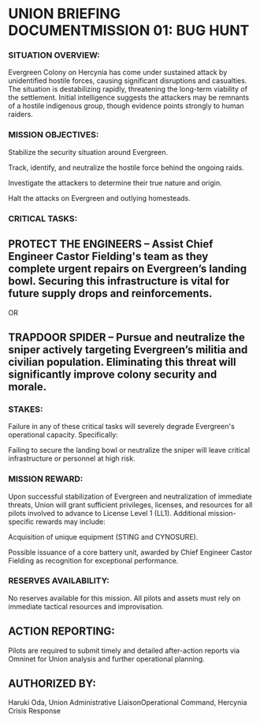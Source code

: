 # UNION BRIEFING DOCUMENTMISSION 01: BUG HUNT

### SITUATION OVERVIEW:
Evergreen Colony on Hercynia has come under sustained attack by unidentified hostile forces, causing significant disruptions and casualties. The situation is destabilizing rapidly, threatening the long-term viability of the settlement. Initial intelligence suggests the attackers may be remnants of a hostile indigenous group, though evidence points strongly to human raiders.


### MISSION OBJECTIVES:

Stabilize the security situation around Evergreen.

Track, identify, and neutralize the hostile force behind the ongoing raids.

Investigate the attackers to determine their true nature and origin.

Halt the attacks on Evergreen and outlying homesteads.


### CRITICAL TASKS:

## PROTECT THE ENGINEERS – Assist Chief Engineer Castor Fielding's team as they complete urgent repairs on Evergreen’s landing bowl. Securing this infrastructure is vital for future supply drops and reinforcements.

OR

## TRAPDOOR SPIDER – Pursue and neutralize the sniper actively targeting Evergreen’s militia and civilian population. Eliminating this threat will significantly improve colony security and morale.


### STAKES:
Failure in any of these critical tasks will severely degrade Evergreen's operational capacity. Specifically:

Failing to secure the landing bowl or neutralize the sniper will leave critical infrastructure or personnel at high risk.

### MISSION REWARD:
Upon successful stabilization of Evergreen and neutralization of immediate threats, Union will grant sufficient privileges, licenses, and resources for all pilots involved to advance to License Level 1 (LL1). Additional mission-specific rewards may include:

Acquisition of unique equipment (STING and CYNOSURE).

Possible issuance of a core battery unit, awarded by Chief Engineer Castor Fielding as recognition for exceptional performance.

### RESERVES AVAILABILITY:
No reserves available for this mission. All pilots and assets must rely on immediate tactical resources and improvisation.

## ACTION REPORTING:
Pilots are required to submit timely and detailed after-action reports via Omninet for Union analysis and further operational planning.

## AUTHORIZED BY:
Haruki Oda, Union Administrative LiaisonOperational Command, Hercynia Crisis Response
